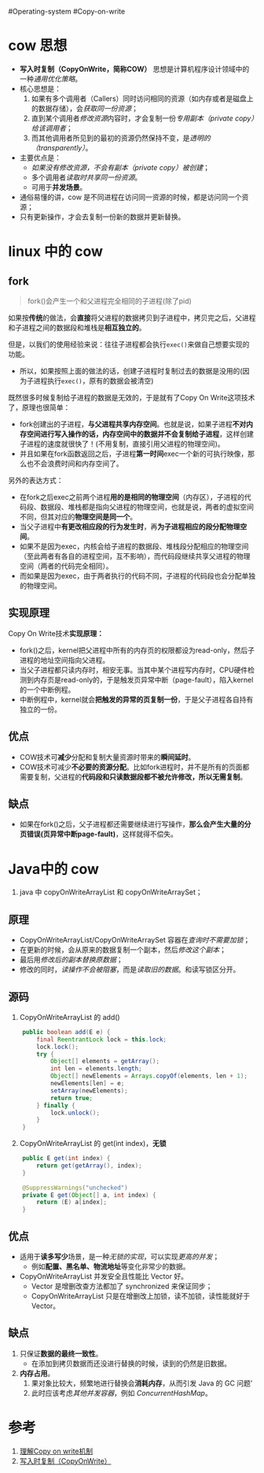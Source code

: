 #Operating-system #Copy-on-write 

# cow 思想
 - **写入时复制（CopyOnWrite，简称COW）** 思想是计算机程序设计领域中的一种*通用优化策略*。
 - 核心思想是：
	 1. 如果有多个调用者（Callers）同时访问相同的资源（如内存或者是磁盘上的数据存储），会*获取同一份资源*；
	 2. 直到某个调用者*修改资源*内容时，才会复制一份*专用副本（private copy）给该调用者*；
	 3. 而其他调用者所见到的最初的资源仍然保持不变，是*透明的（transparently）*。
- 主要优点是：
	- *如果没有修改资源，不会有副本（private copy）被创建*；
	- 多个调用者*读取时共享同一份资源*。
	- 可用于**并发场景**。
- 通俗易懂的讲，cow 是不同进程在访问同一资源的时候，都是访问同一个资源；
- 只有更新操作，才会去复制一份新的数据并更新替换。

# linux 中的 cow
## fork
> fork()会产生一个和父进程完全相同的子进程(除了pid)

如果按**传统**的做法，会**直接**将父进程的数据拷贝到子进程中，拷贝完之后，父进程和子进程之间的数据段和堆栈是**相互独立的**。

但是，以我们的使用经验来说：往往子进程都会执行`exec()`来做自己想要实现的功能。

-   所以，如果按照上面的做法的话，创建子进程时复制过去的数据是没用的(因为子进程执行`exec()`，原有的数据会被清空)

既然很多时候复制给子进程的数据是无效的，于是就有了Copy On Write这项技术了，原理也很简单：

-   fork创建出的子进程，**与父进程共享内存空间**。也就是说，如果子进程**不对内存空间进行写入操作的话，内存空间中的数据并不会复制给子进程**，这样创建子进程的速度就很快了！(不用复制，直接引用父进程的物理空间)。
-   并且如果在fork函数返回之后，子进程**第一时间**exec一个新的可执行映像，那么也不会浪费时间和内存空间了。

另外的表达方式：

- 在fork之后exec之前两个进程**用的是相同的物理空间**（内存区），子进程的代码段、数据段、堆栈都是指向父进程的物理空间，也就是说，两者的虚拟空间不同，但其对应的**物理空间是同一个**。
-  当父子进程中**有更改相应段的行为发生时**，再**为子进程相应的段分配物理空间**。
- 如果不是因为exec，内核会给子进程的数据段、堆栈段分配相应的物理空间（至此两者有各自的进程空间，互不影响），而代码段继续共享父进程的物理空间（两者的代码完全相同）。
- 而如果是因为exec，由于两者执行的代码不同，子进程的代码段也会分配单独的物理空间。

## 实现原理
Copy On Write技术**实现原理：**
- fork()之后，kernel把父进程中所有的内存页的权限都设为read-only，然后子进程的地址空间指向父进程。
- 当父子进程都只读内存时，相安无事。当其中某个进程写内存时，CPU硬件检测到内存页是read-only的，于是触发页异常中断（page-fault），陷入kernel的一个中断例程。
- 中断例程中，kernel就会**把触发的异常的页复制一份**，于是父子进程各自持有独立的一份。

## 优点
-   COW技术可**减少**分配和复制大量资源时带来的**瞬间延时**。
-   COW技术可减少**不必要的资源分配**。比如fork进程时，并不是所有的页面都需要复制，父进程的**代码段和只读数据段都不被允许修改，所以无需复制**。

## 缺点
-   如果在fork()之后，父子进程都还需要继续进行写操作，**那么会产生大量的分页错误(页异常中断page-fault)**，这样就得不偿失。


# Java中的 cow
1. java 中 copyOnWriteArrayList 和 copyOnWriteArraySet；

## 原理
- CopyOnWriteArrayList/CopyOnWriteArraySet 容器在*查询时不需要加锁*；
- 在更新的时候，会从原来的数据复制一个副本，然后*修改这个副本*；
- 最后用*修改后的副本替换原数据*；
- 修改的同时，*读操作不会被阻塞*，而是*读取旧的数据*。和读写锁区分开。

## 源码
1. CopyOnWriteArrayList 的 add()
 
```java
    public boolean add(E e) {
        final ReentrantLock lock = this.lock;
        lock.lock();
        try {
            Object[] elements = getArray();
            int len = elements.length;
            Object[] newElements = Arrays.copyOf(elements, len + 1);
            newElements[len] = e;
            setArray(newElements);
            return true;
        } finally {
            lock.unlock();
        }
    }
```

2. CopyOnWriteArrayList 的 get(int index)，**无锁**
```java
    public E get(int index) {
        return get(getArray(), index);
    }
    
    @SuppressWarnings("unchecked")
    private E get(Object[] a, int index) {
        return (E) a[index];
    }    

```

## 优点
- 适用于**读多写少**场景，是一种*无锁的实现*，可以实现*更高的并发*；
	- 例如**配置、黑名单、物流地址**等变化非常少的数据。
- CopyOnWriteArrayList 并发安全且性能比 Vector 好。
	- Vector 是增删改查方法都加了 synchronized 来保证同步；
	- CopyOnWriteArrayList 只是在增删改上加锁，读不加锁，读性能就好于 Vector。

## 缺点
1. 只保证**数据的最终一致性**。
	- 在添加到拷贝数据而还没进行替换的时候，读到的仍然是旧数据。
2. **内存占用**。
	1. 果对象比较大，频繁地进行替换会**消耗内存**，从而引发 Java 的 GC 问题’
	2. 此时应该考虑*其他并发容器*，例如 *ConcurrentHashMap*。

# 参考
1. [理解Copy on write机制](https://www.jianshu.com/p/2d30dce24bdb)
2. [写入时复制（CopyOnWrite）](https://www.cnblogs.com/jmcui/p/12377081.html)